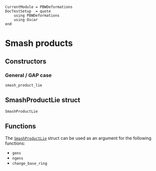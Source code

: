 ```@meta
CurrentModule = PBWDeformations
DocTestSetup  = quote
    using PBWDeformations
    using Oscar
end
```

# Smash products

## Constructors

### General / GAP case

```@docs
smash_product_lie
```

<!-- ### SO case

For the orthogonal lie algebras `so_n` there is a different constructor, that results in the well-known basis of `so_n` given by `x_i_j` ``= E_{i,j} - E_{j,i}`` for ``1 \leq i < j \leq n``.

```@docs
``` -->

## SmashProductLie struct
```@docs
SmashProductLie
```

## Functions
The [`SmashProductLie`](@ref) struct can be used as an argument for the following functions:
- `gens`
- `ngens`
- `change_base_ring`
